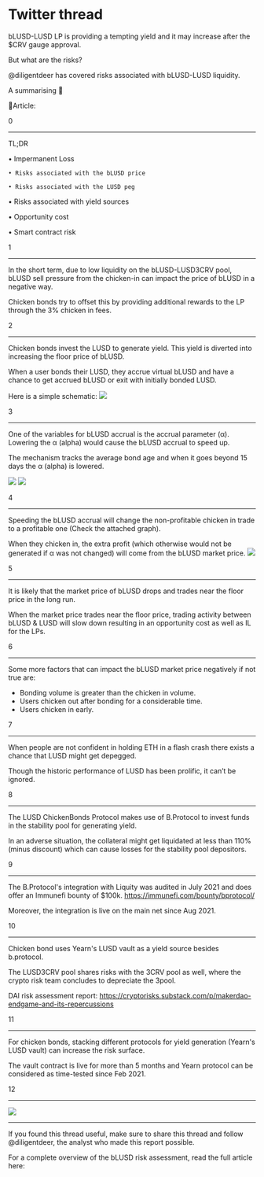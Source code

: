 # Twitter thread

bLUSD-LUSD LP is providing a tempting yield and it may increase after the $CRV gauge approval.

But what are the risks?

@diligentdeer has covered risks associated with bLUSD-LUSD liquidity. 

A summarising  🧵   

📜Article:

0

---
TL;DR

• Impermanent Loss

    • Risks associated with the bLUSD price
    
    • Risks associated with the LUSD peg
    
• Risks associated with yield sources

• Opportunity cost

• Smart contract risk

1

---
In the short term, due to low liquidity on the bLUSD-LUSD3CRV pool, bLUSD sell pressure from the chicken-in can impact the price of bLUSD in a negative way. 

Chicken bonds try to offset this by providing additional rewards to the LP through the 3% chicken in fees.

2

---
Chicken bonds invest the LUSD to generate yield. This yield is diverted into increasing the floor price of bLUSD.

When a user bonds their LUSD, they accrue virtual bLUSD and have a chance to get accrued bLUSD or exit with initially bonded LUSD.

Here is a simple schematic:
![](https://lh6.googleusercontent.com/ZIZUjpj4yUH2lTPfJgC7jmBVJkkegK4eEksZf_2knaZDFrQNeLCUCS1WAoDeaI436GjWWbrHfILcqGECNYI0ABXLP6f_a4LmG_9xcWareS_WHyWxtC7O_CnUC8DgQ7wWOjl9Zd-FgoR_Lt3VdZ1ld-6oIJcC0fYFBORiaAxgv5Zqee43PycL3LzjGoXIEA)

3

---
One of the variables for bLUSD accrual is the accrual parameter (α). 
Lowering the α (alpha) would cause the bLUSD accrual to speed up.

The mechanism tracks the average bond age and when it goes beyond 15 days the α (alpha) is lowered.

![](https://lh4.googleusercontent.com/k3o7OuY1SC95kNCOCsNumC7Lx1gjbdQkyLl4HCL4-oizhUWdB9gK93Hj60Hd0ha8w_7DTDtEdPsZn3WMFSDNIDEX1_kTVOLRmtMwu2P2pOkzYM15ymjMfkJcKKtbvuQLboZMUjxHGmz-FPBTt2MmJJV-6TjarZAhM_kGG16EcnHbRhN_AIHHey4C_2DMfg)
![](https://typefully-user-uploads.s3.amazonaws.com/img/original/46439/d01dfb79-0c49-4330-8f71-01dc52ad9db1.png?response-cache-control=no-cache&AWSAccessKeyId=AKIAVTJZGL3H4SWWVYIT&Signature=ZDT7P%2BBeWZ2a3Xv3Zq5UiBV2SSs%3D&Expires=1668487301)

4

---
Speeding the bLUSD accrual will change the non-profitable chicken in trade to a profitable one (Check the attached graph).

When they chicken in, the extra profit (which otherwise would not be generated if α was not changed) will come from the bLUSD market price.
![](https://typefully-user-uploads.s3.amazonaws.com/img/original/46439/150a8e3c-146e-4d39-9403-f50beec015fb.PNG?response-cache-control=no-cache&AWSAccessKeyId=AKIAVTJZGL3H4SWWVYIT&Signature=LpnpMSDBVuSyTylyXyYBAgTIyaU%3D&Expires=1668488233)

5

---
It is likely that the market price of bLUSD drops and trades near the floor price in the long run. 

When the market price trades near the floor price, trading activity between bLUSD & LUSD will slow down resulting in an opportunity cost as well as IL for the LPs.

6

---
Some more factors that can impact the bLUSD market price negatively if not true are:

- Bonding volume is greater than the chicken in volume.
- Users chicken out after bonding for a considerable time.
- Users chicken in early.

7

---
When people are not confident in holding ETH in a flash crash there exists a chance that LUSD might get depegged.

Though the historic performance of LUSD has been prolific, it can’t be ignored.

8

---
The LUSD ChickenBonds Protocol makes use of B.Protocol to invest funds in the stability pool for generating yield. 

In an adverse situation, the collateral might get liquidated at less than 110% (minus discount) which can cause losses for the stability pool depositors.

9

---
The B.Protocol's integration with Liquity was audited in July 2021 and does offer an Immunefi bounty of $100k. https://immunefi.com/bounty/bprotocol/

Moreover, the integration is live on the main net since Aug 2021.

10

---
Chicken bond uses Yearn's LUSD vault as a yield source besides b.protocol. 

The LUSD3CRV pool shares risks with the 3CRV pool as well, where the crypto risk team concludes to depreciate the 3pool. 

DAI risk assessment report:
https://cryptorisks.substack.com/p/makerdao-endgame-and-its-repercussions 

11

---
For chicken bonds, stacking different protocols for yield generation (Yearn's LUSD vault) can increase the risk surface. 

The vault contract is live for more than 5 months and Yearn protocol can be considered as time-tested since Feb 2021.

12

---
![](https://typefully-user-uploads.s3.amazonaws.com/img/original/46439/88d3411f-c1c4-45ed-b548-f5386d809c07.png?response-cache-control=no-cache&AWSAccessKeyId=AKIAVTJZGL3H4SWWVYIT&Signature=9WL1XokoaWCKi96IvfyEAp15psI%3D&Expires=1668488798)

---
If you found this thread useful, make sure to share this thread and follow
@diligentdeer, the analyst who made this report possible. 

For a complete overview of the bLUSD risk assessment, read the full article here:
